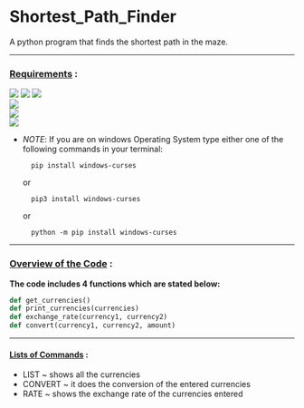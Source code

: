 # Shortest_Path_Finder
A python program that finds the shortest path in the maze.

---

### <u>Requirements</u> :
<p>
   <img src="https://img.shields.io/badge/python-v3.6.0-brown ">
    <img src="https://img.shields.io/badge/pip-v22.0.4-blueviolet ">
    <img src="https://img.shields.io/badge/pip/pip3-curses-ff69b4 ">
    <br />
    <img src="https://img.shields.io/badge/curses-wrapper-orange ">
    <br />
    <img src="https://img.shields.io/badge/pip/pip3-queue-blue ">
    <br />
    <img src="https://img.shields.io/badge/pip/pip3-time-olive ">
    <br />
</p>

- *NOTE*: If you are on windows Operating System type either one of the following commands in your terminal:
  ```
    pip install windows-curses
  ```
  or
  ```
    pip3 install windows-curses
  ```
  or
  ```
    python -m pip install windows-curses
  ```

---

### <u>Overview of the Code</u> :
**The code includes 4 functions which are stated below:**
```python
def get_currencies()  
def print_currencies(currencies)
def exchange_rate(currency1, currency2)
def convert(currency1, currency2, amount)
```

---

#### <u>Lists of Commands</u> : 
- LIST ~ shows all the currencies
- CONVERT ~ it does the conversion of the entered currencies
- RATE ~ shows the exchange rate of the currencies entered
